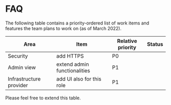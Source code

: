 # FAQ

The following table contains a priority-ordered list of work items and features the team plans to work on (as of March
2022).

| Area                    | Item                         | Relative priority | Status |
|-------------------------|------------------------------|-------------------|--------|
| Security                | add HTTPS                    | P0                |        |
| Admin view              | extend admin functionalities | P1                |        |
| Infrastructure provider | add UI also for this role    | P1                |        |

Please feel free to extend this table.
